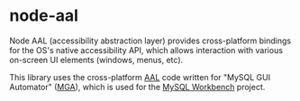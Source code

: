 # node-aal

Node AAL (accessibility abstraction layer) provides cross-platform bindings for
the OS's native accessibility API, which allows interaction with various on-screen
UI elements (windows, menus, etc).

This library uses the cross-platform [AAL](https://github.com/mysql/mysql-workbench/tree/8.0/tools/mga/src/aal)
code written for "MySQL GUI Automator" ([MGA](https://github.com/mysql/mysql-workbench/tree/8.0/tools/mga)),
which is used for the [MySQL Workbench](https://github.com/mysql/mysql-workbench) project.
